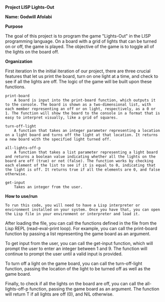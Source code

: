 **Project LISP Lights-Out**

**Name: Godwill Afolabi**

**Purpose**

The goal of this project is to program the game "Lights-Out" in the LISP programming language. On a board with a grid of lights that can be turned on or off, the game is played. The objective of the game is to toggle all of the lights on the board off.

**Organization**

First iteration
In the initial iteration of our project, there are three crucial features that let us print the board, turn on one light at a time, and check to see if all the lights are off. The logic of the game will be built upon these functions.

    print-board
        A board is input into the print-board function, which outputs it to the console. The board is shown as a two-dimensional list, with each member representing an off or on light, respectively, as a 0 or 1. The function will show the board to the console in a format that is easy to interpret visually, like a grid of squares.

    turn-off-light
        A function that takes an integer parameter representing a location on a light board and turns off the light at that location. It returns a new board with the specified light turned off.

    all-lights-off-p
        A function that takes a list parameter representing a light board and returns a boolean value indicating whether all the lights on the board are off (true) or not (false). The function works by checking each element of the list to see if it is equal to 0, indicating that the light is off. It returns true if all the elements are 0, and false otherwise.

    get-input 
        Takes an integer from the user.

**How to use/run**

    To run this code, you will need to have a Lisp interpreter or environment installed on your system. Once you have that, you can open the Lisp file in your environment or interpreter and load it.

After loading the file, you can call the functions defined in the file from the Lisp REPL (read-eval-print loop). For example, you can call the print-board function by passing a list representing the game board as an argument.

To get input from the user, you can call the get-input function, which will prompt the user to enter an integer between 1 and 9. The function will continue to prompt the user until a valid input is provided.

To turn off a light on the game board, you can call the turn-off-light function, passing the location of the light to be turned off as well as the game board.

Finally, to check if all the lights on the board are off, you can call the all-lights-off-p function, passing the game board as an argument. The function will return T if all lights are off (0), and NIL otherwise.
